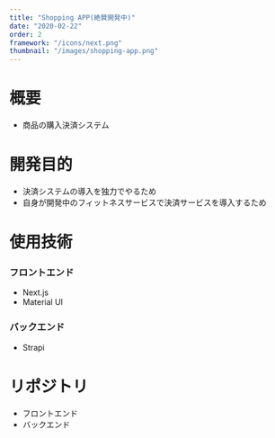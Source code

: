 ```yaml
---
title: "Shopping APP(絶賛開発中)"
date: "2020-02-22"
order: 2
framework: "/icons/next.png"
thumbnail: "/images/shopping-app.png"
---
```


# 概要

- 商品の購入決済システム

# 開発目的

- 決済システムの導入を独力でやるため
- 自身が開発中のフィットネスサービスで決済サービスを導入するため

# 使用技術

### フロントエンド

- Next.js
- Material UI

### バックエンド

- Strapi

# リポジトリ

- フロントエンド
- バックエンド
